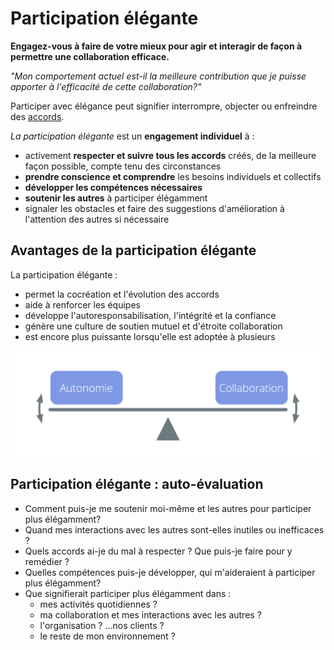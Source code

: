 # Participation élégante

<summary>
<strong>Engagez-vous à faire de votre mieux pour agir et interagir de façon à permettre une collaboration efficace.</strong>
</summary>

*"Mon comportement actuel est-il la meilleure contribution que je puisse apporter à l'efficacité de cette collaboration?"*

Participer avec élégance peut signifier interrompre, objecter ou enfreindre des [accords](glossary:agreement).

*La participation élégante* est un **engagement individuel** à :

- activement **respecter et suivre tous les accords** créés, de la meilleure façon possible, compte tenu des circonstances
- **prendre conscience et comprendre** les besoins individuels et collectifs
- **développer les compétences nécessaires**
- **soutenir les autres** à participer élégamment
- signaler les obstacles et faire des suggestions d'amélioration à l'attention des autres si nécessaire

## Avantages de la participation élégante

La participation élégante :

- permet la cocréation et l'évolution des accords
- aide à renforcer les équipes
- développe l'autoresponsabilisation, l'intégrité et la confiance
- génère une culture de soutien mutuel et d'étroite collaboration
- est encore plus puissante lorsqu'elle est adoptée à plusieurs

![Trouvez l'équilibre entre autonomie et collaboration par une participation élégante](img/illustrations/balance-autonomy-collaboration-alt.png)

## Participation élégante : auto-évaluation

- Comment puis-je me soutenir moi-même et les autres pour participer plus élégamment?
- Quand mes interactions avec les autres sont-elles inutiles ou inefficaces ?
- Quels accords ai-je du mal à respecter ? Que puis-je faire pour y remédier ?
- Quelles compétences puis-je développer, qui m'aideraient à participer plus élégamment?
- Que signifierait participer plus élégamment dans : 
    - mes activités quotidiennes ?
    - ma collaboration et mes interactions avec les autres ?
    - l'organisation ? ...nos clients ?
    - le reste de mon environnement ?